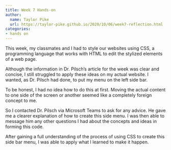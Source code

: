 ```yaml
---
title: Week 7 Hands-on
author:
  name: Taylor Pike
  url: https://taylor-pike.github.io/2020/10/06/week7-reflection.html
categories:
- hands on
---
```


This week, my classmates and I had to style our websites using CSS, a programming language that works with HTML to edit the stylized elements of a web page.

Although the information in Dr. Pilsch’s article for the week was clear and concise, I still struggled to apply these ideas on my actual website. I wanted, as Dr. Pilsch had done, to put my menu on the left side bar. 

To be honest, I had no idea how to do this at first. Moving the actual content to one side of the screen or another seemed like a completely foreign concept to me.

So I contacted Dr. Pilsch via Microsoft Teams to ask for any advice. He gave me a clearer explanation of how to create this side menu. I was then able to message him any other questions I had about the concepts and ideas in forming this code.

After gaining a full understanding of the process of using CSS to create this side bar menu, I was able to apply what I learned to make it happen.
